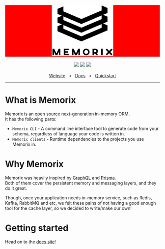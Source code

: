 <div align="center" style="background: red;">
  <img style="width: 200px; height: auto" src="https://raw.githubusercontent.com/uvop/memorix/master/docs/static/doks.png" >
</div>
<br>
<div align="center">
  <a href="https://www.npmjs.com/package/@memorix/client-redis"><img src="https://img.shields.io/npm/v/@memorix%2Fclient-redis.svg?style=flat" /></a>
  <a href="https://pypi.org/project/memorix-client-redis"><img src="https://img.shields.io/pypi/v/memorix-client-redis.svg?style=flat" /></a>
  <a href="https://github.com/uvop/memorix/fork"><img src="https://img.shields.io/badge/PRs-welcome-brightgreen.svg" /></a>
  <br />
  <br />
  <a href="https://uvop.github.io/memorix/">Website</a>
  <span>&nbsp;&nbsp;•&nbsp;&nbsp;</span>
  <a href="https://uvop.github.io/memorix/docs/get-started/introduction/">Docs</a>
  <span>&nbsp;&nbsp;•&nbsp;&nbsp;</span>
  <a href="https://uvop.github.io/memorix/docs/get-started/quick-start/">Quickstart</a>
  <br />
  <hr />
</div>

# What is Memorix

Memorix is an open source next-generation in-memory ORM.  
It has the following parts:

- `Memorix CLI` - A command line interface tool to generate code from your schema, regardless of language your code is written in.
- `Memorix clients` - Runtime dependencies to the projects you use Memorix in.

# Why Memorix

Memorix was heavily inspired by [GraphQL](https://graphql.org/) and [Prisma](https://www.prisma.io/).  
Both of them cover the persistent memory and messaging layers, and they do it great.

Though, once your application needs in-memory service, such as Redis, Kafka, RabbitMQ and etc, we felt these pains of not having a good enough tool for the cache layer, so we decided to write/make our own!

# Getting started

Head on to the [docs site](https://uvop.github.io/memorix/)!

